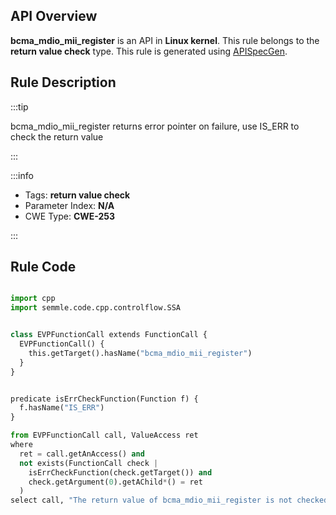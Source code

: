 ---
---


## API Overview
**bcma_mdio_mii_register** is an API in **Linux kernel**. This rule belongs to the **return value check** type. This rule is generated using [APISpecGen](../../tools/APISpecGen).
## Rule Description

:::tip

bcma_mdio_mii_register returns error pointer on failure, use IS_ERR to check the return value

:::

:::info

- Tags: **return value check**
- Parameter Index: **N/A**
- CWE Type: **CWE-253**

:::

## Rule Code
```python

import cpp
import semmle.code.cpp.controlflow.SSA


class EVPFunctionCall extends FunctionCall {
  EVPFunctionCall() {
    this.getTarget().hasName("bcma_mdio_mii_register")
  }
}


predicate isErrCheckFunction(Function f) {
  f.hasName("IS_ERR") 
}

from EVPFunctionCall call, ValueAccess ret
where
  ret = call.getAnAccess() and
  not exists(FunctionCall check |
    isErrCheckFunction(check.getTarget()) and
    check.getArgument(0).getAChild*() = ret
  )
select call, "The return value of bcma_mdio_mii_register is not checked with IS_ERR."
    
```